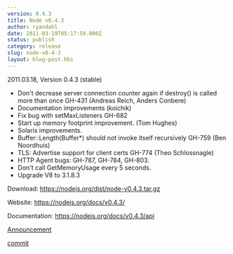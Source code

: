 ```yaml
---
version: 0.4.3
title: Node v0.4.3
author: ryandahl
date: 2011-03-19T05:17:59.000Z
status: publish
category: release
slug: node-v0-4-3
layout: blog-post.hbs
---
```


2011.03.18, Version 0.4.3 (stable)
<ul>
<li> Don't decrease server connection counter again if destroy() is called more  than once GH-431 (Andreas Reich, Anders Conbere)</li>
<li> Documentation improvements (koichik)</li>
<li> Fix bug with setMaxListeners GH-682</li>
<li> Start up memory footprint improvement. (Tom Hughes)</li>
<li> Solaris improvements.</li>
<li> Buffer::Length(Buffer*) should not invoke itself recursively GH-759 (Ben Noordhuis)</li>
<li> TLS: Advertise support for client certs GH-774 (Theo Schlossnagle)</li>
<li> HTTP Agent bugs: GH-787, GH-784, GH-803.</li>
<li> Don't call GetMemoryUsage every 5 seconds.</li>
<li> Upgrade V8 to 3.1.8.3</li>
</ul>



Download: https://nodejs.org/dist/node-v0.4.3.tar.gz

Website: https://nodejs.org/docs/v0.4.3/

Documentation: https://nodejs.org/docs/v0.4.3/api

<a href="https://groups.google.com/d/topic/nodejs/JrYQCQtf6lM/discussion">Announcement</a>

<a href="https://github.com/joyent/node/tree/v0.4.3">commit</a>
